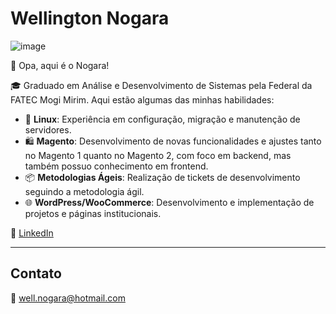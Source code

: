 # Wellington Nogara

![image](https://github.com/ElNogara/ElNogara/assets/50090354/9a54e5ff-03fa-4556-a0bf-b0c25c9fdb66)

👋 Opa, aqui é o Nogara!

🎓 Graduado em Análise e Desenvolvimento de Sistemas pela Federal da FATEC Mogi Mirim. Aqui estão algumas das minhas habilidades:

- 🐧 **Linux**: Experiência em configuração, migração e manutenção de servidores.
- 🛍️ **Magento**: Desenvolvimento de novas funcionalidades e ajustes tanto no Magento 1 quanto no Magento 2, com foco em backend, mas também possuo conhecimento em frontend.
- 📦 **Metodologias Ágeis**: Realização de tickets de desenvolvimento seguindo a metodologia ágil.
- 🌐 **WordPress/WooCommerce**: Desenvolvimento e implementação de projetos e páginas institucionais.

💼 [LinkedIn](https://www.linkedin.com/in/wellington-nogara-921a27165/)

---

## Contato

📧 well.nogara@hotmail.com
